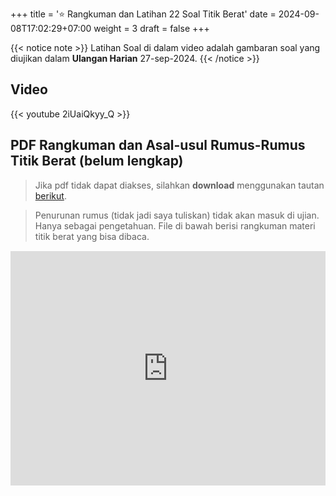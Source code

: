 +++
title = '⭐ Rangkuman dan Latihan 22 Soal Titik Berat'
date = 2024-09-08T17:02:29+07:00
weight = 3
draft = false
+++


{{< notice note >}}
 Latihan Soal di dalam video adalah gambaran soal yang diujikan dalam **Ulangan Harian** 27-sep-2024.
{{< /notice >}}

## Video

{{< youtube 2iUaiQkyy_Q >}}

<div style="margin-top: 3ex;"></div>

## PDF Rangkuman dan Asal-usul Rumus-Rumus Titik Berat (belum lengkap)

> Jika pdf tidak dapat diakses, silahkan **download** menggunakan tautan [berikut](https://drive.google.com/file/d/1Fq6JiGqeeDaj1hfdDYguJFa_SMW_0lqU/view?usp=sharing).

> Penurunan rumus (tidak jadi saya tuliskan) tidak akan masuk di ujian. Hanya sebagai pengetahuan. File di bawah berisi rangkuman materi titik berat yang bisa dibaca.

<div style="margin-top: 2ex;"></div>

<embed src="https://drive.google.com/file/d/1Fq6JiGqeeDaj1hfdDYguJFa_SMW_0lqU/preview" width="100%" height="375">
